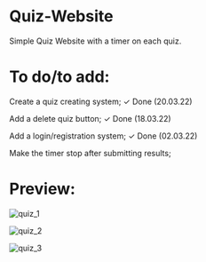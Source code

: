 # Quiz-Website

Simple Quiz Website with a timer on each quiz.

# To do/to add:

Create a quiz creating system;
✓ Done (20.03.22)

Add a delete quiz button;
✓ Done (18.03.22)

Add a login/registration system;
✓ Done (02.03.22)

Make the timer stop after submitting results;

# Preview:

![quiz_1](https://user-images.githubusercontent.com/86254474/159009416-0d851810-d2dc-402b-8978-48c3d246dba2.png)

![quiz_2](https://user-images.githubusercontent.com/86254474/159009421-5a0cfcbb-0d53-45fe-b694-8e2cd1a86d77.png)

![quiz_3](https://user-images.githubusercontent.com/86254474/159009428-95d1f382-ffaa-4490-8721-e4d46b92179b.png)

